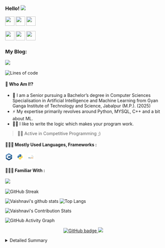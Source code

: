 ### Hello!  <img src="https://github.com/TheDudeThatCode/TheDudeThatCode/blob/master/Assets/Hi.gif" width="29px">


<a href="https://twitter.com/TheAnmol_"><img src="https://cdn-icons-png.flaticon.com/512/733/733579.png" width="30" height="30"></a>
<a href="https://www.linkedin.com/in/anmol-lakhera-637a151a9/"><img src="https://cdn-icons-png.flaticon.com/512/2111/2111499.png" width="30" height="30"></a>
<a href="https://contacts.google.com/u/1/person/112995909488051063208?hl=en"><img src="https://cdn-icons-png.flaticon.com/512/1077/1077012.png" width="30" height="30"></a>

<a href="https://www.facebook.com/anmol.lakhera.71/"><img src="https://similarpng.com/beautiful-facebook-logo-icon-social-media-png?token=exp=1653239281~hmac=b73b0b7c95a4e4f97c7ce3a729e0a2f8" width="30" height="30"></a>
<a href="https://t.me/Bbrewerr"><img src="https://cdn-icons-png.flaticon.com/512/2111/2111644.png" width="30" height="30"></a>
<a href="https://www.instagram.com/anmol.lakhera.71/"><img src="https://cdn-icons-png.flaticon.com/512/1384/1384063.png" width="30" height="30" /></a>
<br>

### My Blog: 

<a href="https://medium.com/@VaishnaviLakhera"><img src="https://img.shields.io/badge/Medium-12100E?style=for-the-badge&logo=medium&logoColor=white" /></a>



![Lines of code](https://img.shields.io/badge/From%20Hello%20World%20I've%20written-10000%20Lines%20of%20code-blue)

#### 🤔 Who Am I!?

- 🏫 I am a Senior pursuing a Bachelor’s degree in Computer Sciences Specialisation in Artificial Intelligence and Machine           Learning from Gyan Ganga Institute of Technology and Science, Jabalpur (M.P.). (2025)
- ⚡️ My expertise primarily revolves around Python, MYSQL, C++ and a bit about ML.
- 🐱‍🏍 I like to write the logic which makes your program work.

> 🐱‍💻 Active in Competitive Programming ;)


#### 👨🏻‍💻 Mostly Used Languages, Frameworks :

<img height="24" src="https://raw.githubusercontent.com/github/explore/80688e429a7d4ef2fca1e82350fe8e3517d3494d/topics/cpp/cpp.png">&nbsp;&nbsp;
<img height="24" src="https://raw.githubusercontent.com/github/explore/80688e429a7d4ef2fca1e82350fe8e3517d3494d/topics/python/python.png">&nbsp;&nbsp;
<img height="24" src="https://raw.githubusercontent.com/github/explore/80688e429a7d4ef2fca1e82350fe8e3517d3494d/topics/mysql/mysql.png">&nbsp;&nbsp;


#### 👨🏻‍💻 Familiar With :



<img src="https://github-profile-trophy.vercel.app/?username=AnmolLakhera&theme=onedark&column=3&margin-w=15&margin-h=15">


![GitHub Streak](https://github-readme-streak-stats.herokuapp.com/?user=AnmolLakhera&theme=tokyonight&count_private=true)

![Vaishnavi's github stats](https://github-readme-stats.vercel.app/api?username=AnmolLakhera&show_icons=true&hide_border=true&theme=tokyonight&count_private=true) 
![Top Langs](https://github-readme-stats.vercel.app/api/top-langs/?username=AnmolLakhera&layout=compact&theme=tokyonight)

![Vaishnavi's Contribution Stats](https://github-contribution-stats.vercel.app/api/?username=AnmolLakhera)
<!--[Vaishnavi's wakatime stats](https://github-readme-stats.vercel.app/api/wakatime?username=AnmolLakhera&layout=compact)-->

![GitHub Activity Graph](https://activity-graph.herokuapp.com/graph?username=AnmolLakhera&theme=github&count_private=true)  


<p align="center">
<a href="https://github.com/AnmolLakhera?tab=followers">
    <img src="https://img.shields.io/github/followers/AnmolLakhera?label=Followers&logo=GitHub&style=for-the-badge" alt="GitHub badge" />
  </a>
  <a href="https://twitter.com/TheAnmol_">
    <img src="https://img.shields.io/twitter/follow/TheAnmol_?label=Twitter&logo=twitter&style=for-the-badge" />
  </a>
    
 </p>
 


<details>
<summary>Detailed Summary</summary>
<br>
    
![Metrics](https://metrics.lecoq.io/AnmolLakhera?template=classic&activity=1&followup=1&languages=1&lines=1&people=1&activity.limit=5&activity.days=14&activity.filter=all&activity.visibility=all&activity.timestamps=false&languages.colors=github&languages.threshold=0%25&people.limit=28&people.size=28&people.types=followers%2C%20following&people.identicons=false&people.shuffle=false&config.timezone=Asia%2FCalcutta&config.twemoji=true)
    


<!--
**AnmolLakhera/AnmolLakhera** is a ✨ _special_ ✨ repository because its `README.md` (this file) appears on your GitHub profile.

Here are some ideas to get you started:

- 🔭 I’m currently working on ...
- 🌱 I’m currently learning ...
- 👯 I’m looking to collaborate on ...
- 🤔 I’m looking for help with ...
- 💬 Ask me about ...
- 📫 How to reach me: ...
- 😄 Pronouns: ...
- ⚡ Fun fact: ...
-->
